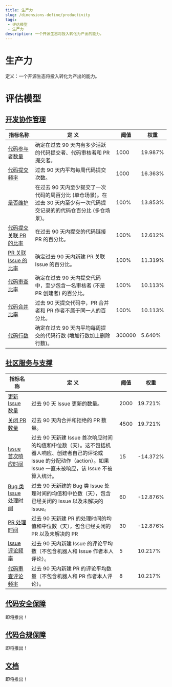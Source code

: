 ```yaml
---
title: 生产力
slug: /dimensions-define/productivity
tags:
 - 评估模型
 - 生产力
description: 一个开源生态将投入转化为产出的能力。
---
```


# 生产力

定义：一个开源生态将投入转化为产出的能力。

# 评估模型

## [开发协作管理](./collaboration-development-index.md)

| 指标名称 | 定 义 | 阈值 | 权重 |
| --- | --- | --- | --- |
| [代码参与者数量](./collaboration-development-index.md#代码参与者数量) | 确定在过去 90 天内有多少活跃的代码提交者、代码审核者和 PR 提交者。 | 1000 | 19.987% |
| [代码提交频率](./collaboration-development-index.md#代码提交频率) | 过去 90 天内平均每周代码提交次数。 | 1000 | 16.363% |
| [是否维护](./collaboration-development-index.md#是否维护) | 在过去 90 天内至少提交了一次代码的周百分比 (单仓场景)。在过去 30 天内至少有一次代码提交记录的的代码仓百分比 (多仓场景)。 | 100% | 13.853% |
| [代码提交关联 PR 的比率](./collaboration-development-index.md#commit-pr-linked-ratio) | 在过去 90 天内提交的代码链接 PR 的百分比。 | 100% | 12.612% |
| [PR 关联 Issue 的比率](./collaboration-development-index.md#代码提交关联-pr-的比率) | 确定过去 90 天内新建 PR 关联 Issue 的百分比。 | 100% | 11.319% |
| [代码审查比率](./collaboration-development-index.md#代码审查比率) | 确定在过去 90 天内提交代码中，至少包含一名审核者 (不是 PR 创建者) 的百分比。 | 100% | 10.113% |
| [代码合并比率](./collaboration-development-index.md#代码合并比率) | 过去 90 天提交代码中，PR 合并者和 PR 作者不属于同一人的百分比。 | 100% | 10.113% |
| [代码行数](./collaboration-development-index.md#代码行数) | 确定在过去 90 天内平均每周提交的代码行数 (增加行数加上删除行数)。 | 300000 | 5.640% |

## [社区服务与支撑](./community-service-and-support.md#community-service-and-support)

| 指标名称 | 定 义 | 阈值 | 权重 |
| --- | --- | --- | --- |
| [更新 Issue 数量](./community-service-and-support.md#更新-issue-数量) | 过去 90 天 Issue 更新的数量。 | 2000 | 19.721% |
| [关闭 PR 数量](./community-service-and-support.md#关闭-pr-数量) | 过去 90 天内合并和拒绝的 PR 数量。 | 4500 | 19.721% |
| [Issue 首次响应时间](./community-service-and-support.md#issue-首次响应时间) | 过去 90 天新建 Issue 首次响应时间的均值和中位数（天）。这不包括机器人响应、创建者自己的评论或 Issue 的分配动作（action）。如果 Issue 一直未被响应，该 Issue 不被算入统计。 | 15 | -14.372% |
| [Bug 类 Issue 处理时间](./community-service-and-support.md#bug-类-issue-处理时间) | 过去 90 天新建的 Bug 类 Issue 处理时间的均值和中位数（天），包含已经关闭的 Issue 以及未解决的 Issue。 | 60 | -12.876% |
| [PR 处理时间](./community-service-and-support.md#pr-处理时间) | 过去 90 天新建 PR 的处理时间的均值和中位数（天），包含已经关闭的 PR 以及未解决的 PR | 30 | -12.876% |
| [Issue 评论频率](./community-service-and-support.md#issue-评论频率) | 过去 90 天内新建 Issue 的评论平均数（不包含机器人和 Issue 作者本人评论）。 | 5 | 10.217% |
| [代码审查评论频率](./community-service-and-support.md#代码审查评论频率) | 过去 90 天内新建 PR 的评论平均数量（不包含机器人和 PR 作者本人评论）。 | 8 | 10.217% |

## [代码安全保障](./code/code-security-guarantee.md#code-security-guarantee)

即将推出！

## [代码合规保障](./code/code-compliance-guarantee.md#code-compliance-guarantee)

即将推出！

## [文档](./content.md#content)

即将推出！